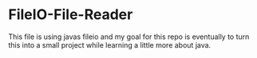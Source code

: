 # FileIO-File-Reader

This file is using javas fileio and my goal for this repo is eventually to turn this into a small project while learning a little more about java.



